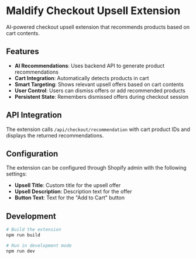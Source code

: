 # Maldify Checkout Upsell Extension

AI-powered checkout upsell extension that recommends products based on cart contents.

## Features

- **AI Recommendations**: Uses backend API to generate product recommendations
- **Cart Integration**: Automatically detects products in cart
- **Smart Targeting**: Shows relevant upsell offers based on cart contents
- **User Control**: Users can dismiss offers or add recommended products
- **Persistent State**: Remembers dismissed offers during checkout session

## API Integration

The extension calls `/api/checkout/recommendation` with cart product IDs and displays the returned recommendations.

## Configuration

The extension can be configured through Shopify admin with the following settings:

- **Upsell Title**: Custom title for the upsell offer
- **Upsell Description**: Description text for the offer
- **Button Text**: Text for the "Add to Cart" button

## Development

```bash
# Build the extension
npm run build

# Run in development mode
npm run dev
```
